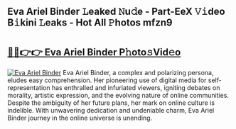 ## Eva Ariel Binder 𝙻eaked 𝙽u𝚍e - Part-EeX 𝚅𝚒deo B𝚒kini 𝙻eaks - Hot All 𝙿hotos mfzn9

# <h2><a href="http://ld6eota.urlbe.top/?page=Eva+Ariel+Binder">🔗🔗👉👉 Eva Ariel Binder P𝚑oto𝚜Vid𝚎o</a></h2>

[![Eva Ariel Binder](https://i.imgur.com/eBuTRDB.gif)](http://ld6eota.urlbe.top/?page=Eva+Ariel+Binder)
Eva Ariel Binder, a complex and polarizing persona, eludes easy comprehension. Her pioneering use of digital media for self-representation has enthralled and infuriated viewers, igniting debates on morality, artistic expression, and the evolving nature of online communities. Despite the ambiguity of her future plans, her mark on online culture is indelible. With unwavering dedication and undeniable charm, Eva Ariel Binder journey in the online universe is unending.
